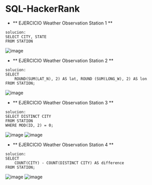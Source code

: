 # SQL-HackerRank
- ** EJERCICIO Weather Observation Station 1  **
```
solucion:
SELECT CITY, STATE
FROM STATION
```
![image](https://github.com/user-attachments/assets/3326f398-a0af-4abb-87c9-39c8bcf08eb9)
- ** EJERCICIO Weather Observation Station 2  **
```
solucion:
SELECT 
    ROUND(SUM(LAT_N), 2) AS lat, ROUND (SUM(LONG_W), 2) AS lon
FROM STATION;
```
![image](https://github.com/user-attachments/assets/0cf99cc2-2350-471f-a4c5-c4eee97fdb29)
- ** EJERCICIO Weather Observation Station 3  **
```
solucion:
SELECT DISTINCT CITY
FROM STATION
WHERE MOD(ID, 2) = 0;
```
![image](https://github.com/user-attachments/assets/132654fd-cfbf-445f-bd8a-46f6d2efa685)
![image](https://github.com/user-attachments/assets/427f4a06-9356-4d9a-a208-2cf51f4d41a8)

- ** EJERCICIO Weather Observation Station 4  **
```
solucion:
SELECT 
    COUNT(CITY) - COUNT(DISTINCT CITY) AS difference
FROM STATION;
```
![image](https://github.com/user-attachments/assets/b7b0cd46-80ab-46e6-bc96-d8512b0c59a2)
![image](https://github.com/user-attachments/assets/24c92498-afda-47d3-89c1-642d513704fb)


